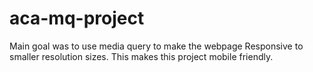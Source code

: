 # aca-mq-project
Main goal was to use media query to make the webpage
Responsive to smaller resolution sizes. This makes 
this project mobile friendly.
